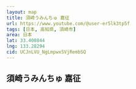 ```yaml
---
layout: map
title: 須崎うみんちゅ 嘉征
url: https://www.youtube.com/@user-er5lk3tp5f
tags: [日本, 高知県, 須崎市]
area: 日本
lat: 33.400844
lng: 133.28294
cid: UCJnLVU_NgLmpwxSVjRembSQ
---
```


## 須崎うみんちゅ 嘉征
